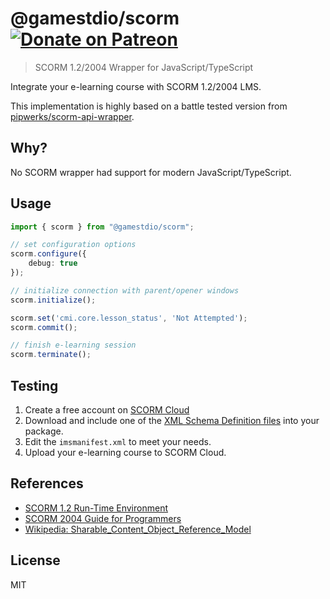 # @gamestdio/scorm <a href="https://patreon.com/endel" title="Donate to this project using Patreon"><img src="https://img.shields.io/badge/endpoint.svg?url=https%3A%2F%2Fshieldsio-patreon.herokuapp.com%2Fendel&style=for-the-badge" alt="Donate on Patreon"/></a>

> SCORM 1.2/2004 Wrapper for JavaScript/TypeScript

Integrate your e-learning course with SCORM 1.2/2004 LMS.

This implementation is highly based on a battle tested version from
[pipwerks/scorm-api-wrapper](https://github.com/pipwerks/scorm-api-wrapper).

## Why?

No SCORM wrapper had support for modern JavaScript/TypeScript.

## Usage

```typescript
import { scorm } from "@gamestdio/scorm";

// set configuration options
scorm.configure({
    debug: true
});

// initialize connection with parent/opener windows
scorm.initialize();

scorm.set('cmi.core.lesson_status', 'Not Attempted');
scorm.commit();

// finish e-learning session
scorm.terminate();
```

## Testing

1. Create a free account on [SCORM Cloud](https://cloud.scorm.com)
2. Download and include one of the [XML Schema Definition files](https://scorm.com/scorm-explained/technical-scorm/content-packaging/xml-schema-definition-files/) into your package.
3. Edit the `imsmanifest.xml` to meet your needs.
4. Upload your e-learning course to SCORM Cloud.

## References

- [SCORM 1.2 Run-Time Environment](http://xml.coverpages.org/SCORM-12-RunTimeEnv.pdf)
- [SCORM 2004 Guide for Programmers](https://www.adlnet.gov/public/uploads/SCORM_Users_Guide_for_Programmers.pdf)
- [Wikipedia: Sharable_Content_Object_Reference_Model](https://en.wikipedia.org/wiki/Sharable_Content_Object_Reference_Model)

## License

MIT
